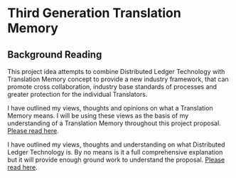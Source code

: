 # Third Generation Translation Memory

## Background Reading

This project idea attempts to combine Distributed Ledger Technology with Translation Memory concept to provide a new industry framework, that can promote cross collaboration, industry base standards of processes and greater protection for the individual Translators.

I have outlined my views, thoughts and opinions on what a Translation Memory means. I will be using these views as the basis of my understanding of a Translation Memory throughout this project proposal. [Please read here](TM "Translation Memory").

I have outlined my views, thoughts and understanding on what Distributed Ledger Technology is. By no means is it a full comprehensive explanation but it will provide enough ground work to understand the proposal. [Please read here](DLT "Distrubuted Ledger Technology").
